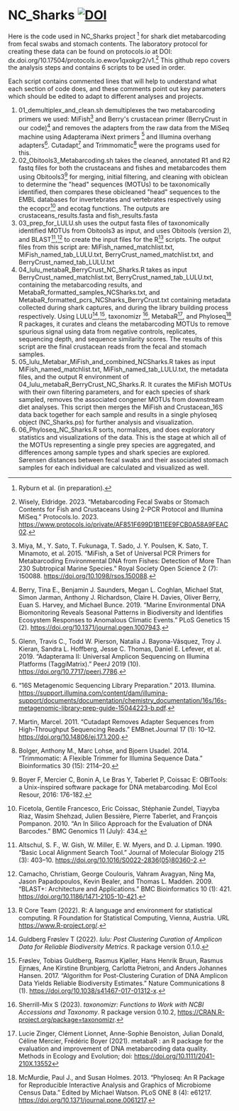 # NC_Sharks [![DOI](https://zenodo.org/badge/DOI/10.5281/zenodo.10397881.svg)](https://doi.org/10.5281/zenodo.10397881)
Here is the code used in NC_Sharks project [^1] for shark diet metabarcoding from fecal swabs and stomach contents. The laboratory protocol for creating these data can be found on protocols.io at DOI: dx.doi.org/10.17504/protocols.io.ewov1qxokgr2/v1.[^2] This github repo covers the analysis steps and contains 6 scripts to be used in order.

Each script contains commented lines that will help to understand what each section of code does, and these comments point out key parameters which should be edited to adapt to different analyses and projects.

1) 01_demultiplex_and_clean.sh demultiplexes the two metabarcoding primers we used: MiFish[^3] and Berry's crustacean primer (BerryCrust in our code)[^4] and removes the adapters from the raw data from the MiSeq machine using Adapterama iNext primers [^5] and Illumina overhang adapters[^6]. Cutadapt[^7] and Trimmomatic[^8] were the programs used for this.
2) 02_Obitools3_Metabarcoding.sh takes the cleaned, annotated R1 and R2 fastq files for both the crustaceans and fishes and metabarcodes them using Obitools3[^9] for merging, initial filtering, and cleaning with obiclean to determine the "head" sequences (MOTUs) to be taxonomically identified, then compares these obicleaned "head" sequences to the EMBL databases for invertebrates and vertebrates respectively using the ecopcr[^10] and ecotag functions.  The outputs are crustaceans_results.fasta and fish_results.fasta
3) 03_prep_for_LULU.sh uses the output fasta files of taxonomically identified MOTUs from Obitools3 as input, and uses Obitools (version 2), and BLAST[^11],[^12] to create the input files for the R[^13] scripts.  The output files from this script are: MiFish_named_matchlist.txt, MiFish_named_tab_LULU.txt, BerryCrust_named_matchlist.txt, and BerryCrust_named_tab_LULU.txt
4) 04_lulu_metabaR_BerryCrust_NC_Sharks.R takes as input BerryCrust_named_matchlist.txt, BerryCrust_named_tab_LULU.txt, containing the metabarcoding results, and MetabaR_formatted_samples_NCSharks.txt, and MetabaR_formatted_pcrs_NCSharks_BerryCrust.txt containing metadata collected during shark captures, and during the library building process respectively.  Using LULU[^14],[^15], taxonomizr [^16], MetabaR[^17],  and Phyloseq[^18] R packages, it curates and cleans the metabarcoding MOTUs to remove spurious signal using data from negative controls, replicates, sequencing depth, and sequence similarity scores.  The results of this script are the final crustacean reads from the fecal and stomach samples.
5) 05_lulu_Metabar_MiFish_and_combined_NCSharks.R takes as input MiFish_named_matchlist.txt, MiFish_named_tab_LULU.txt, the metadata files, and the output R environment of 04_lulu_metabaR_BerryCrust_NC_Sharks.R.  It curates the MiFish MOTUs with their own filtering parameters, and for each species of shark sampled, removes the associated congener MOTUs from downstream diet analyses.  This script then merges the MiFish and Crustacean_16S data back together for each sample and results in a single phyloseq object (NC_Sharks.ps) for further analysis and visualization.
6) 06_Phyloseq_NC_Sharks.R sorts, normalizes, and does exploratory statistics and visualizations of the data.  This is the stage at which all of the MOTUs representing a single prey species are aggregated, and differences among sample types and shark species are explored.  Sørensen distances between fecal swabs and their associated stomach samples for each individual are calculated and visualized as well.  




[^1]: Ryburn et al. (in preparation).
[^2]: Wisely, Eldridge. 2023. “Metabarcoding Fecal Swabs or Stomach Contents for Fish and Crustaceans Using 2-PCR Protocol and Illumina MiSeq.” Protocols.Io. 2023. https://www.protocols.io/private/AF851F699D1B11EE9FCB0A58A9FEAC02.
[^3]: Miya, M., Y. Sato, T. Fukunaga, T. Sado, J. Y. Poulsen, K. Sato, T. Minamoto, et al. 2015. “MiFish, a Set of Universal PCR Primers for Metabarcoding Environmental DNA from Fishes: Detection of More Than 230 Subtropical Marine Species.” Royal Society Open Science 2 (7): 150088. https://doi.org/10.1098/rsos.150088.
[^4]: Berry, Tina E., Benjamin J. Saunders, Megan L. Coghlan, Michael Stat, Simon Jarman, Anthony J. Richardson, Claire H. Davies, Oliver Berry, Euan S. Harvey, and Michael Bunce. 2019. “Marine Environmental DNA Biomonitoring Reveals Seasonal Patterns in Biodiversity and Identifies Ecosystem Responses to Anomalous Climatic Events.” PLoS Genetics 15 (2). https://doi.org/10.1371/journal.pgen.1007943.
[^5]: Glenn, Travis C., Todd W. Pierson, Natalia J. Bayona-Vásquez, Troy J. Kieran, Sandra L. Hoffberg, Jesse C. Thomas, Daniel E. Lefever, et al. 2019. “Adapterama II: Universal Amplicon Sequencing on Illumina Platforms (TaggiMatrix).” PeerJ 2019 (10). https://doi.org/10.7717/peerj.7786.
[^6]:  “16S Metagenomic Sequencing Library Preparation.” 2013. Illumina. https://support.illumina.com/content/dam/illumina-support/documents/documentation/chemistry_documentation/16s/16s-metagenomic-library-prep-guide-15044223-b.pdf.
[^7]: Martin, Marcel. 2011. “Cutadapt Removes Adapter Sequences from High-Throughput Sequencing Reads.” EMBnet.Journal 17 (1): 10–12. https://doi.org/10.14806/ej.17.1.200.
[^8]: Bolger, Anthony M., Marc Lohse, and Bjoern Usadel. 2014. “Trimmomatic: A Flexible Trimmer for Illumina Sequence Data.” Bioinformatics 30 (15): 2114–20. 
[^9]:Boyer F, Mercier C, Bonin A, Le Bras Y, Taberlet P, Coissac E: OBITools: a Unix-inspired software package for DNA metabarcoding. Mol Ecol Resour, 2016: 176-182.
[^10]: Ficetola, Gentile Francesco, Eric Coissac, Stéphanie Zundel, Tiayyba Riaz, Wasim Shehzad, Julien Bessière, Pierre Taberlet, and François Pompanon. 2010. “An In Silico Approach for the Evaluation of DNA Barcodes.” BMC Genomics 11 (July): 434. 
[^11]: Altschul, S. F., W. Gish, W. Miller, E. W. Myers, and D. J. Lipman. 1990. “Basic Local Alignment Search Tool.” Journal of Molecular Biology 215 (3): 403–10. https://doi.org/10.1016/S0022-2836(05)80360-2.
[^12]: Camacho, Christiam, George Coulouris, Vahram Avagyan, Ning Ma, Jason Papadopoulos, Kevin Bealer, and Thomas L. Madden. 2009. “BLAST+: Architecture and Applications.” BMC Bioinformatics 10 (1): 421. https://doi.org/10.1186/1471-2105-10-421.
[^13]: R Core Team (2022). R: A language and environment for statistical computing. R
  Foundation for Statistical Computing, Vienna, Austria. URL
  https://www.R-project.org/.
[^14]: Guldberg Frøslev T (2022). _lulu: Post Clustering Curation of Amplicon Data for
  Reliable Biodiversity Metrics_. R package version 0.1.0.
[^15]: Frøslev, Tobias Guldberg, Rasmus Kjøller, Hans Henrik Bruun, Rasmus Ejrnæs, Ane Kirstine Brunbjerg, Carlotta Pietroni, and Anders Johannes Hansen. 2017. “Algorithm for Post-Clustering Curation of DNA Amplicon Data Yields Reliable Biodiversity Estimates.” Nature Communications 8 (1). https://doi.org/10.1038/s41467-017-01312-x.
[^16]: Sherrill-Mix S (2023). _taxonomizr: Functions to Work with NCBI Accessions and
  Taxonomy_. R package version 0.10.2,
  <https://CRAN.R-project.org/package=taxonomizr>.
[^17]: Lucie Zinger, Clément Lionnet, Anne-Sophie Benoiston, Julian Donald, Céline
  Mercier, Frédéric Boyer (2021). metabaR : an R package for the evaluation and
  improvement of DNA metabarcoding data quality. Methods in Ecology and Evolution;
  doi: https://doi.org/10.1111/2041-210X.13552
[^18]: McMurdie, Paul J., and Susan Holmes. 2013. “Phyloseq: An R Package for Reproducible Interactive Analysis and Graphics of Microbiome Census Data.” Edited by Michael Watson. PLoS ONE 8 (4): e61217. https://doi.org/10.1371/journal.pone.0061217.

  
